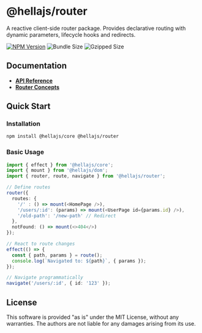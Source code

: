 # @hellajs/router

A reactive client-side router package. Provides declarative routing with dynamic parameters, lifecycle hooks and redirects.

[![NPM Version](https://img.shields.io/npm/v/@hellajs/router)](https://www.npmjs.com/package/@hellajs/router)
![Bundle Size](https://img.shields.io/badge/bundle-5.5KB-brightgreen) ![Gzipped Size](https://img.shields.io/badge/gzipped-1.85KB-blue)

## Documentation

- **[API Reference](https://hellajs.com/reference#hellajsrouter)**
- **[Router Concepts](https://hellajs.com/learn/concepts/routing)**

## Quick Start

### Installation

```bash
npm install @hellajs/core @hellajs/router
```

### Basic Usage

```typescript
import { effect } from '@hellajs/core';
import { mount } from '@hellajs/dom';
import { router, route, navigate } from '@hellajs/router';

// Define routes
router({
  routes: {
    '/' : () => mount(<HomePage />),
    '/users/:id': (params) => mount(<UserPage id={params.id} />),
    '/old-path': '/new-path' // Redirect
  },
  notFound: () => mount(<>404</>)
});

// React to route changes
effect(() => {
  const { path, params } = route();
  console.log(`Navigated to: ${path}`, { params });
});

// Navigate programmatically
navigate('/users/:id', { id: '123' });
```

## License

This software is provided "as is" under the MIT License, without any warranties. The authors are not liable for any damages arising from its use.